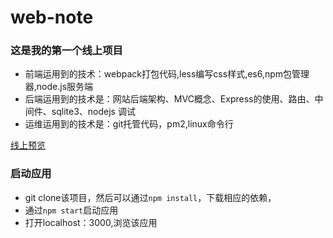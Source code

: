 # web-note
### 这是我的第一个线上项目
- 前端运用到的技术：webpack打包代码,less编写css样式,es6,npm包管理器,node.js服务端
- 后端运用到的技术是：网站后端架构、MVC概念、Express的使用、路由、中间件、sqlite3、nodejs 调试
- 运维运用到的技术是：git托管代码，pm2,linux命令行

[线上预览](http://yangjeremy.xyz)

### 启动应用
- git clone该项目，然后可以通过``npm install``，下载相应的依赖，
- 通过``npm start``启动应用
- 打开localhost：3000,浏览该应用
